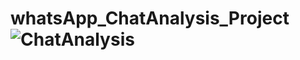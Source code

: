 # whatsApp_ChatAnalysis_Project![ChatAnalysis](https://github.com/WasibIlyas786/whatsApp_ChatAnalysis_Project/assets/123537184/733c5012-5073-4efb-ae6c-6cf5f0702266)
